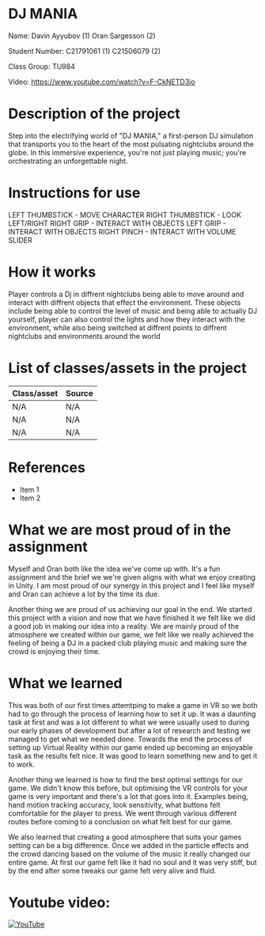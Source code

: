 # DJ MANIA

Name: 
Davin Ayyubov  (1)
Oran Sargesson  (2)

Student Number: 
C21791061    (1)
C21506079    (2)   

Class Group:
TU984

Video:
https://www.youtube.com/watch?v=F-CkNETD3io



# Description of the project
Step into the electrifying world of "DJ MANIA," a first-person DJ simulation that transports you to the heart of the most pulsating nightclubs around the globe. In this immersive experience, you're not just playing music; you're orchestrating an unforgettable night.

# Instructions for use
LEFT THUMBSTICK    -  MOVE CHARACTER
RIGHT THUMBSTICK   -  LOOK LEFT/RIGHT
RIGHT GRIP         -  INTERACT WITH OBJECTS
LEFT GRIP          -  INTERACT WITH OBJECTS
RIGHT PINCH        -  INTERACT WITH VOLUME SLIDER


# How it works
Player controls a Dj in diffrent nightclubs being able to move around and interact with diffrent objects that effect the environment. These objects include being able to control the level of music and being able to actually DJ yourself, player can also control the lights and how they interact with the  environment, while also being switched at diffrent points to diffrent nightclubs and environments around the world 

# List of classes/assets in the project

| Class/asset | Source |
|-----------|-----------|
| N/A | N/A |
| N/A | N/A |
| N/A | N/A |

# References
* Item 1
* Item 2

# What we are most proud of in the assignment
Myself and Oran both like the idea we've come up with. It's a fun assignment and the brief we we're given aligns with what we enjoy creating in Unity. I am most proud of our synergy in this project and I feel like myself and Oran can achieve a lot by the time its due.

Another thing we are proud of us achieving our goal in the end. We started this project with a vision and now that we have finished it we felt like we did a good job in making our idea into a reality. We are mainly proud of the atmosphere we created within our game, we felt like we really achieved the feeling of being a DJ in a packed club playing music and making sure the crowd is enjoying their time.

# What we learned
This was both of our first times attemtping to make a game in VR so we both had to go through the process of learning how to set it up. It was a daunting task at first and was a lot different to what we were usually used to during our early phases of development but after a lot of research and testing we managed to get what we needed done. Towards the end the process of setting up Virtual Reality within our game ended up becoming an enjoyable task as the results felt nice. It was good to learn something new and to get it to work.

Another thing we learned is how to find the best optimal settings for our game. We didn't know this before, but optimising the VR controls for your game is very important and there's a lot that goes into it. Examples being, hand motion tracking accuracy, look sensitivity, what buttons felt comfortable for the player to press. We went through various different routes before coming to a conclusion on what felt best for our game.

We also learned that creating a good atmosphere that suits your games setting can be a big difference. Once we added in the particle effects and the crowd dancing based on the volume of the music it really changed our entire game. At first our game felt like it had no soul and it was very stiff, but by the end after some tweaks our game felt very alive and fluid.


# Youtube video:

[![YouTube](https://www.webwise.ie/wp-content/uploads/2015/10/youtube.png)](https://www.youtube.com/watch?v=F-CkNETD3io)



